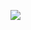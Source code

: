 <a href="https://codeclimate.com/github/ChigorinDenis/frontend-project-lvl1/maintainability"><img src="https://api.codeclimate.com/v1/badges/bf85eb7cf0ca334c0e0a/maintainability" /></a>
